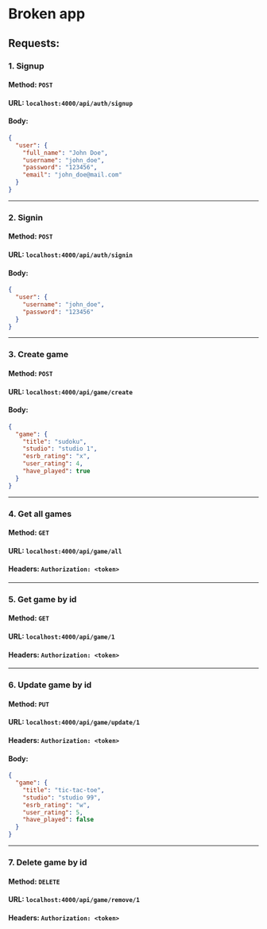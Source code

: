 # Broken app

## Requests:

### 1. Signup
#### Method: `POST`
#### URL: `localhost:4000/api/auth/signup`
#### Body:
```json
{
  "user": {
    "full_name": "John Doe",
    "username": "john_doe",
    "password": "123456",
    "email": "john_doe@mail.com"
  }
}
```

---

### 2. Signin
#### Method: `POST`
#### URL: `localhost:4000/api/auth/signin`
#### Body:
```json
{
  "user": {
    "username": "john_doe",
    "password": "123456"
  }
}
```

---

### 3. Create game
#### Method: `POST`
#### URL: `localhost:4000/api/game/create`
#### Body:
```json
{
  "game": {
    "title": "sudoku",
    "studio": "studio 1",
    "esrb_rating": "x",
    "user_rating": 4,
    "have_played": true
  }
}
```

---

### 4. Get all games
#### Method: `GET`
#### URL: `localhost:4000/api/game/all`
#### Headers: `Authorization: <token>`

---

### 5. Get game by id
#### Method: `GET`
#### URL: `localhost:4000/api/game/1`
#### Headers: `Authorization: <token>`

---

### 6. Update game by id
#### Method: `PUT`
#### URL: `localhost:4000/api/game/update/1`
#### Headers: `Authorization: <token>`
#### Body:
```json
{
  "game": {
    "title": "tic-tac-toe",
    "studio": "studio 99",
    "esrb_rating": "w",
    "user_rating": 5,
    "have_played": false
  }
}
```

---

### 7. Delete game by id
#### Method: `DELETE`
#### URL: `localhost:4000/api/game/remove/1`
#### Headers: `Authorization: <token>`
